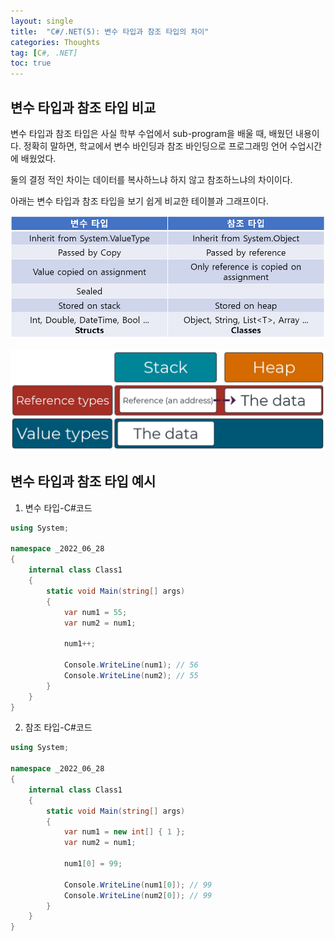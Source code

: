 ```yaml
---
layout: single
title:  "C#/.NET(5): 변수 타입과 참조 타입의 차이"
categories: Thoughts
tag: [C#, .NET]
toc: true 
---
```


## 변수 타입과 참조 타입 비교

변수 타입과 참조 타입은 사실 학부 수업에서 sub-program을 배울 때, 배웠던 내용이다. 정확히 말하면, 학교에서 변수 바인딩과 참조 바인딩으로 프로그래밍 언어 수업시간에 배웠었다.

둘의 결정 적인 차이는 데이터를 복사하느냐 하지 않고 참조하느냐의 차이이다.

아래는 변수 타입과 참조 타입을 보기 쉽게 비교한 테이블과 그래프이다.



![image-20220629204305184](/assets/img/image-20220629204305184.png)

![image-20220705202135971](/assets/img/image-20220705202135971.png)







## 변수 타입과 참조 타입 예시

1. 변수 타입-C#코드

```c#
using System;

namespace _2022_06_28
{
	internal class Class1
	{
		static void Main(string[] args)
		{
			var num1 = 55;
			var num2 = num1;

			num1++;

			Console.WriteLine(num1); // 56
			Console.WriteLine(num2); // 55
		}
	}
}

```





2. 참조 타입-C#코드

```c#
using System;

namespace _2022_06_28
{
	internal class Class1
	{
		static void Main(string[] args)
		{
			var num1 = new int[] { 1 };
			var num2 = num1;

			num1[0] = 99;

			Console.WriteLine(num1[0]); // 99
			Console.WriteLine(num2[0]); // 99
		}
	}
}
```

